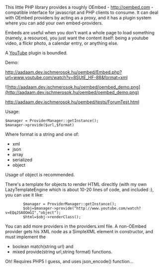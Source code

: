 This little PHP library provides a roughly OEmbed - http://oembed.com - compatible interface for javascript and PHP clients to consume. It can deal with OEmbed providers by acting as a proxy, and it has a plugin system where you can add your own embed-providers.

Embeds are useful when you don't want a whole page to load something (namely, a resource), you just want the content itself: being a youtube video, a flickr photo, a calendar entry, or anything else.

A [YouTube](http://youtube.com) plugin is boundled.

Demo:

http://aadaam.dev.ischmerosok.hu/oembed/Embed.php?url=www.youtube.com/watch?v=8SUtE_HF-88&format=xml

![http://aadaam.dev.ischmerosok.hu/oembed/oembed_demo.png](http://aadaam.dev.ischmerosok.hu/oembed/oembed_demo.png)

http://aadaam.dev.ischmerosok.hu/oembed/tests/ForumTest.html

Usage:
```
$manager = ProviderManager::getInstance();
$manager->provide($url,$format)
```

Where format is a string and one of:
  * xml
  * json
  * array
  * serialized
  * object

Usage of object is recommended.

There's a template for objects to render HTML direcltly (with my own LazyTemplateEngine which is about 10-20 lines of code, and included :), you can use it like:

```
		$manager = ProviderManager::getInstance();
		$obj=$manager->provide("http://www.youtube.com/watch? v=EQqJSAOOmGI","object");
		$html=$obj->renderClass();
```

You can add more providers in the providers.xml file. A non-OEmbed provider gets his XML node as a SimpleXML element in constructor, and must implement the

  * boolean match(string url) and
  * mixed provide(string url,string format)
functions.

Oh! Requires PHP5 I guess, and uses json\_encode() function...